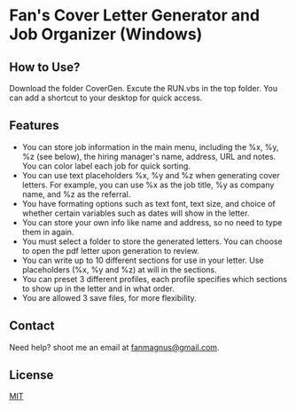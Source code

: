 # Fan's Cover Letter Generator and Job Organizer (Windows)

## How to Use?

Download the folder CoverGen. Excute the RUN.vbs in the top folder. You can add a shortcut to your desktop for quick access.

## Features

- You can store job information in the main menu, including the %x, %y, %z (see below), the hiring manager's name, address, URL and notes. You can color label each job for quick sorting.
- You can use text placeholders %x, %y and %z when generating cover letters. For example, you can use %x as the job title, %y as company name, and %z as the referral.
- You have formating options such as text font, text size, and choice of whether certain variables such as dates will show in the letter.
- You can store your own info like name and address, so no need to type them in again.
- You must select a folder to store the generated letters. You can choose to open the pdf letter upon generation to review.
- You can write up to 10 different sections for use in your letter. Use placeholders (%x, %y and %z) at will in the sections.
- You can preset 3 different profiles, each profile specifies which sections to show up in the letter and in what order.
- You are allowed 3 save files, for more flexibility.

## Contact

Need help? shoot me an email at [fanmagnus@gmail.com](mailto:fanmagnus@gmail.com).

## License

[MIT](https://choosealicense.com/licenses/mit/)
